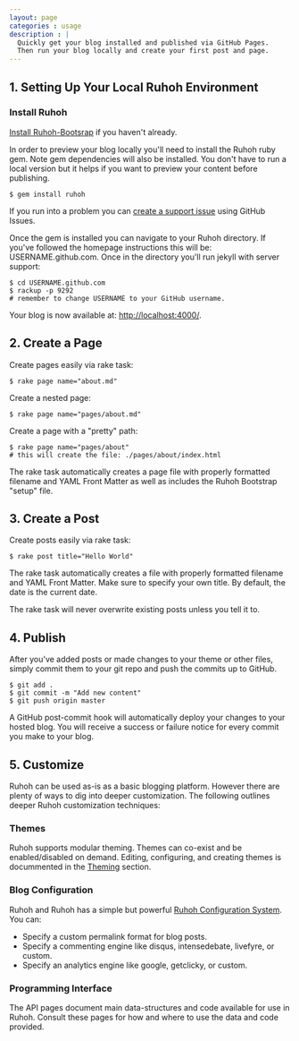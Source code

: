 ```yaml
---
layout: page
categories : usage
description : |
  Quickly get your blog installed and published via GitHub Pages.
  Then run your blog locally and create your first post and page.
---
```



## 1. Setting Up Your Local Ruhoh Environment

### Install Ruhoh

[Install Ruhoh-Bootsrap](/index.html#start-now) if you haven't already.

  
In order to preview your blog locally you'll need to install the Ruhoh ruby gem. Note gem dependencies will also be installed.
You don't have to run a local version but it helps if you want to preview your content before publishing.

    $ gem install ruhoh

If you run into a problem you can [create a support issue](https://github.com/plusjade/jekyll-bootstrap/issues) using GitHub Issues.

Once the gem is installed you can navigate to your Ruhoh directory.
If you've followed the homepage instructions this will be: USERNAME.github.com.
Once in the directory you'll run jekyll with server support:

    $ cd USERNAME.github.com 
    $ rackup -p 9292
    # remember to change USERNAME to your GitHub username.

Your blog is now available at: [http://localhost:4000/](http://localhost:4000/).

## 2. Create a Page

Create pages easily via rake task:

    $ rake page name="about.md"
    
Create a nested page:

    $ rake page name="pages/about.md"
    
Create a page with a "pretty" path:

    $ rake page name="pages/about"
    # this will create the file: ./pages/about/index.html
    
The rake task automatically creates a page file with properly formatted filename and YAML Front Matter 
as well as includes the Ruhoh Bootstrap "setup" file.


## 3. Create a Post

Create posts easily via rake task:

    $ rake post title="Hello World"

The rake task automatically creates a file with properly formatted filename and YAML Front Matter.
Make sure to specify your own title. By default, the date is the current date.

The rake task will never overwrite existing posts unless you tell it to.


## 4. Publish

After you've added posts or made changes to your theme or other files, simply commit them to your git repo and push the commits up to GitHub.

    $ git add .
    $ git commit -m "Add new content"
    $ git push origin master

A GitHub post-commit hook will automatically deploy your changes to your hosted blog. You will receive a success or failure notice for every commit you make to your blog.

## 5. Customize

Ruhoh can be used as-is as a basic blogging platform.  However there are plenty of ways to dig into deeper customization. 
The following outlines deeper Ruhoh customization techniques:

### Themes 

Ruhoh supports modular theming. Themes can co-exist and be enabled/disabled on demand.
Editing, configuring, and creating themes is docummented in the [Theming](/usage/jekyll-theming.html) section.

### Blog Configuration

Ruhoh and Ruhoh has a simple but powerful [Ruhoh Configuration System](/usage/blog-configuration.html). You can:

- Specify a custom permalink format for blog posts.
- Specify a commenting engine like disqus, intensedebate, livefyre, or custom.
- Specify an analytics engine like google, getclicky, or custom.


### Programming Interface

The API pages document main data-structures and code available for use in Ruhoh.
Consult these pages for how and where to use the data and code provided.